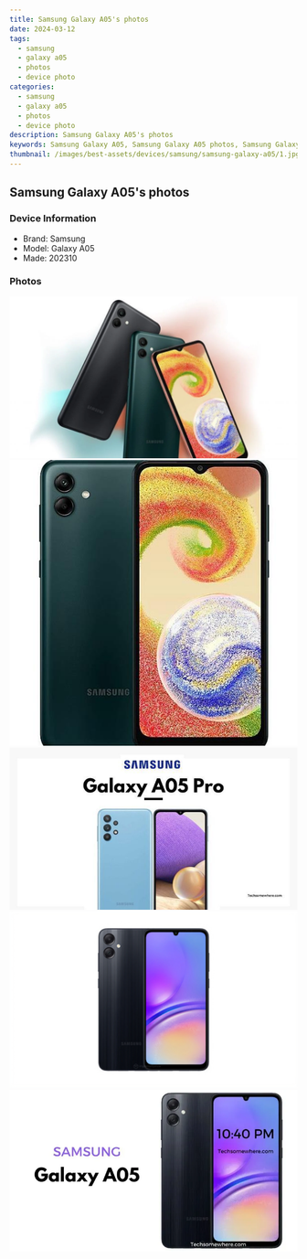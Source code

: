 ```yaml
---
title: Samsung Galaxy A05's photos
date: 2024-03-12
tags: 
  - samsung
  - galaxy a05
  - photos
  - device photo
categories: 
  - samsung
  - galaxy a05
  - photos
  - device photo
description: Samsung Galaxy A05's photos
keywords: Samsung Galaxy A05, Samsung Galaxy A05 photos, Samsung Galaxy A05 device photo
thumbnail: /images/best-assets/devices/samsung/samsung-galaxy-a05/1.jpg
---
```


## Samsung Galaxy A05's photos

### Device Information

- Brand: Samsung
- Model: Galaxy A05
- Made: 202310

### Photos

![/images/best-assets/devices/samsung/samsung-galaxy-a05/1.jpg](/images/best-assets/devices/samsung/samsung-galaxy-a05/1.jpg)
![/images/best-assets/devices/samsung/samsung-galaxy-a05/2.jpg](/images/best-assets/devices/samsung/samsung-galaxy-a05/2.jpg)
![/images/best-assets/devices/samsung/samsung-galaxy-a05/3.jpg](/images/best-assets/devices/samsung/samsung-galaxy-a05/3.jpg)
![/images/best-assets/devices/samsung/samsung-galaxy-a05/4.jpg](/images/best-assets/devices/samsung/samsung-galaxy-a05/4.jpg)
![/images/best-assets/devices/samsung/samsung-galaxy-a05/5.jpg](/images/best-assets/devices/samsung/samsung-galaxy-a05/5.jpg)
